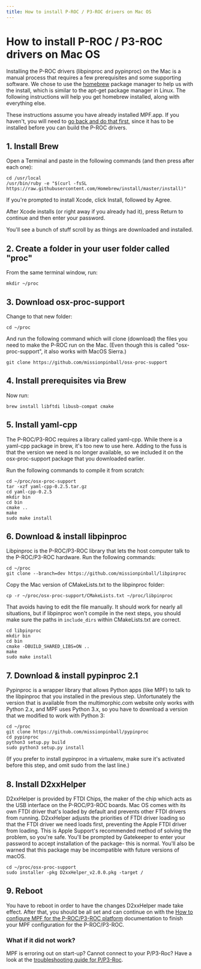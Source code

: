 ```yaml
---
title: How to install P-ROC / P3-ROC drivers on Mac OS
---
```


# How to install P-ROC / P3-ROC drivers on Mac OS


Installing the P-ROC drivers (libpinproc and pypinproc) on the Mac is a
manual process that requires a few prerequisites and some supporting
software. We chose to use the [homebrew](http://brew.sh) package manager
to help us with the install, which is similar to the apt-get package
manager in Linux. The following instructions will help you get homebrew
installed, along with everything else.

These instructions assume you have already installed MPF.app. If you
haven't, you will need to
[go back and do that first](../../install/mac.md), since it has to be installed before you can build the P-ROC
drivers.

## 1. Install Brew

Open a Terminal and paste in the following commands (and then press
<Enter> after each one):

    cd /usr/local
    /usr/bin/ruby -e "$(curl -fsSL https://raw.githubusercontent.com/Homebrew/install/master/install)"

If you're prompted to install Xcode, click Install, followed by Agree.

After Xcode installs (or right away if you already had it), press Return
to continue and then enter your password.

You'll see a bunch of stuff scroll by as things are downloaded and
installed.

## 2. Create a folder in your user folder called "proc"

From the same terminal window, run:

    mkdir ~/proc

## 3. Download osx-proc-support

Change to that new folder:

    cd ~/proc

And run the following command which will clone (download) the files you
need to make the P-ROC run on the Mac. (Even though this is called
"osx-proc-support", it also works with MacOS Sierra.)

    git clone https://github.com/missionpinball/osx-proc-support

## 4. Install prerequisites via Brew

Now run:

    brew install libftdi libusb-compat cmake

## 5. Install yaml-cpp

The P-ROC/P3-ROC requires a library called yaml-cpp. While there is a
yaml-cpp package in brew, it's too new to use here. Adding to the fuss
is that the version we need is no longer available, so we included it on
the osx-proc-support package that you downloaded earlier.

Run the following commands to compile it from scratch:

    cd ~/proc/osx-proc-support
    tar -xzf yaml-cpp-0.2.5.tar.gz
    cd yaml-cpp-0.2.5
    mkdir bin
    cd bin
    cmake ..
    make
    sudo make install

## 6. Download & install libpinproc

Libpinproc is the P-ROC/P3-ROC library that lets the host computer talk
to the P-ROC/P3-ROC hardware. Run the following commands:

    cd ~/proc
    git clone --branch=dev https://github.com/missionpinball/libpinproc

Copy the Mac version of CMakeLists.txt to the libpinproc folder:

    cp -r ~/proc/osx-proc-support/CMakeLists.txt ~/proc/libpinproc

That avoids having to edit the file manually. It should work for nearly
all situations, but if libpinproc won't compile in the next steps, you
should make sure the paths in `include_dirs` within CMakeLists.txt are
correct.

    cd libpinproc
    mkdir bin
    cd bin
    cmake -DBUILD_SHARED_LIBS=ON ..
    make
    sudo make install

## 7. Download & install pypinproc 2.1

Pypinproc is a wrapper library that allows Python apps (like MPF) to
talk to the libpinproc that you installed in the previous step.
Unfortunately the version that is available from the multimorphic.com
website only works with Python 2.x, and MPF uses Python 3.x, so you have
to download a version that we modified to work with Python 3:

    cd ~/proc
    git clone https://github.com/missionpinball/pypinproc
    cd pypinproc
    python3 setup.py build
    sudo python3 setup.py install

(If you prefer to install pypinproc in a virtualenv, make sure it's
activated before this step, and omit sudo from the last line.)

## 8. Install D2xxHelper

D2xxHelper is provided by FTDI Chips, the maker of the chip which acts
as the USB interface on the P-ROC/P3-ROC boards. Mac OS comes with its
own FTDI driver that's loaded by default and prevents other FTDI
drivers from running. D2xxHelper adjusts the priorities of FTDI driver
loading so that the FTDI driver we need loads first, preventing the
Apple FTDI driver from loading. This is Apple Support's recommended
method of solving the problem, so you're safe. You'll be prompted by
Gatekeeper to enter your password to accept installation of the package-
this is normal. You'll also be warned that this package may be
incompatible with future versions of macOS.

    cd ~/proc/osx-proc-support
    sudo installer -pkg D2xxHelper_v2.0.0.pkg -target /

## 9. Reboot

You have to reboot in order to have the changes D2xxHelper made take
effect. After that, you should be all set and can continue on with the
[How to configure MPF for the P-ROC/P3-ROC platform](platform.md) documentation to finish your
MPF configuration for the P-ROC/P3-ROC.

### What if it did not work?

MPF is erroring out on start-up? Cannot connect to your P/P3-Roc? Have a
look at the
[troubleshooting guide for P/P3-Roc](../../troubleshooting/index.md).
